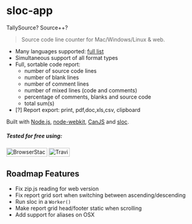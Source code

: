 # sloc-app

TallySource? Source++?

> Source code line counter for Mac/Windows/Linux & web.

* Many languages supported: [full list](https://github.com/flosse/sloc#supported-languages)
* Simultaneous support of all format types
* Full, sortable code report:
  * number of source code lines
  * number of blank lines
  * number of comment lines
  * number of mixed lines (code and comments)
  * percentage of comments, blanks and source code
  * total sum(s)
* [?] Report export: print, pdf,doc,xls,csv, clipboard

Built with [Node.js](http://nodejs.org), [node-webkit](https://github.com/rogerwang/node-webkit), [CanJS](http://canjs.com) and [sloc](https://github.com/flosse/sloc).

##### Tested for free using:
<a href="https://browserstack.com"><img src="https://stevenvachon.github.io/sloc-app/logos/browserstack.svg" width="107" height="23" alt="BrowserStack"/></a>
<a href="https://travis-ci.org"><img src="https://stevenvachon.github.io/sloc-app/logos/travis-ci.svg" width="55" height="23" alt="Travis CI"/></a>

## Roadmap Features

* Fix zip.js reading for web version
* Fix report grid sort when switching between ascending/descending
* Run sloc in a `Worker()`
* Make report grid head/footer static when scrolling
* Add support for aliases on OSX
